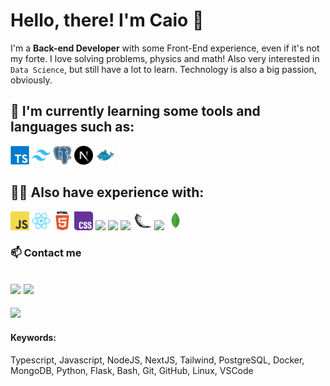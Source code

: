 # Hello, there! I'm Caio 👋

  I'm a **Back-end Developer** with some Front-End experience, even if it's not my forte.
  I love solving problems, physics and math! Also very interested in `Data Science`, but still have a lot to learn. Technology is also a big passion, obviously.
  
## 🌱 I'm currently learning some tools and languages such as: 
 <code><img height="30" src="https://raw.githubusercontent.com/devicons/devicon/master/icons/typescript/typescript-original.svg"></code>
  <code><img height="30" src="https://raw.githubusercontent.com/devicons/devicon/master/icons/tailwindcss/tailwindcss-plain.svg"></code>
  <code><img height="30" src="https://raw.githubusercontent.com/devicons/devicon/master/icons/postgresql/postgresql-original.svg"></code>
  <code><img height="30" src="https://raw.githubusercontent.com/devicons/devicon/master/icons/nextjs/nextjs-original.svg"></code>
  <code><img height="30" src="https://raw.githubusercontent.com/devicons/devicon/master/icons/docker/docker-original.svg"></code>



## 👨‍💻 Also have experience with:
 <code><img height="30" src="https://raw.githubusercontent.com/github/explore/80688e429a7d4ef2fca1e82350fe8e3517d3494d/topics/javascript/javascript.png"></code>
 <code><img height="30" src="https://raw.githubusercontent.com/devicons/devicon/master/icons/react/react-original.svg"></code>
 <code><img height="30" src="https://raw.githubusercontent.com/github/explore/80688e429a7d4ef2fca1e82350fe8e3517d3494d/topics/html/html.png"></code>
 <code><img height="30" src="https://raw.githubusercontent.com/github/explore/80688e429a7d4ef2fca1e82350fe8e3517d3494d/topics/css/css.png"></code>
 <code><img height="30" src="https://raw.githubusercontent.com/jmnote/z-icons/master/svg/git.svg"></code>
 <code><img height="30" src="https://raw.githubusercontent.com/jmnote/z-icons/master/svg/c.svg"></code>
 <code><img height="30" src="https://raw.githubusercontent.com/jmnote/z-icons/master/svg/python.svg"></code>
 <code><img height="30" src="https://raw.githubusercontent.com/devicons/devicon/master/icons/flask/flask-original.svg"></code>
 <code><img height="30" src="https://raw.githubusercontent.com/jmnote/z-icons/master/svg/bash.svg"></code>
 <code><img height="30" src="https://raw.githubusercontent.com/devicons/devicon/master/icons/mongodb/mongodb-original.svg"></code>

### 📫 Contact me

<a href="mailto:cencarnacaoq@gmail.com"><img src="https://img.shields.io/badge/GMAIL-cencarnacaoq%40gmail.com-%23D14836?style=for-the-badge&logo=gmail"></a>
<a href="https://www.linkedin.com/in/cencarnacaoq/"><img src="https://img.shields.io/badge/LinkedIn-0077B5?style=for-the-badge&logo=linkedin&logoColor=white"></a>
---

<img height="180" src="https://github-readme-stats.vercel.app/api?username=encarnacao&show_icons=true&theme=dracula">


#### Keywords:
Typescript, Javascript, NodeJS, NextJS, Tailwind, PostgreSQL, Docker, MongoDB, Python, Flask, Bash, Git, GitHub, Linux, VSCode

<!---
encarnacao/encarnacao is a ✨ special ✨ repository because its `README.md` (this file) appears on your GitHub profile.
You can click the Preview link to take a look at your changes.
--->
